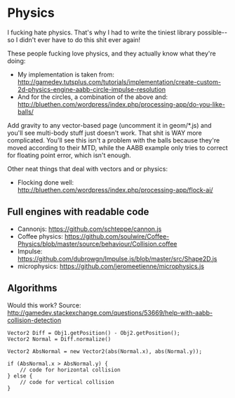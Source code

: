 # Physics

I fucking hate physics. That's why I had to write the tiniest library possible--so I didn't ever have to do this shit ever again!

These people fucking love physics, and they actually know what they're doing:
* My implementation is taken from: http://gamedev.tutsplus.com/tutorials/implementation/create-custom-2d-physics-engine-aabb-circle-impulse-resolution
* And for the circles, a combination of the above and: http://bluethen.com/wordpress/index.php/processing-app/do-you-like-balls/

Add gravity to any vector-based page (uncomment it in geom/*.js) and you'll see multi-body stuff just doesn't work. That shit is WAY more complicated. You'll see this isn't a problem with the balls because they're moved according to their MTD, while the AABB example only tries to correct for floating point error, which isn't enough.

Other neat things that deal with vectors and or physics:
* Flocking done well: http://bluethen.com/wordpress/index.php/processing-app/flock-ai/

## Full engines with readable code

* Cannonjs: https://github.com/schteppe/cannon.js
* Coffee physics: https://github.com/soulwire/Coffee-Physics/blob/master/source/behaviour/Collision.coffee
* Impulse: https://github.com/dubrowgn/Impulse.js/blob/master/src/Shape2D.js
* microphysics: https://github.com/jeromeetienne/microphysics.js

## Algorithms

Would this work? Source: http://gamedev.stackexchange.com/questions/53669/help-with-aabb-collision-detection

	Vector2 Diff = Obj1.getPosition() - Obj2.getPosition();
	Vector2 Normal = Diff.normalize()

	Vector2 AbsNormal = new Vector2(abs(Normal.x), abs(Normal.y));

	if (AbsNormal.x > AbsNormal.y) {
		// code for horizontal collision
	} else {
		// code for vertical collision
	}